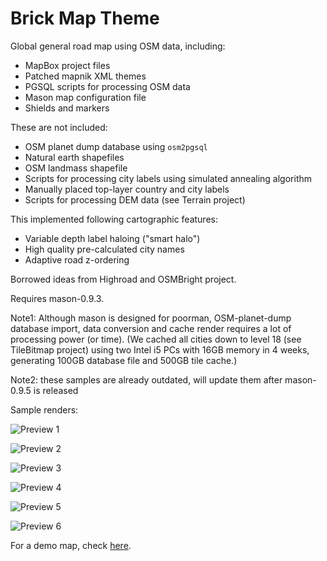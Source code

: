 Brick Map Theme
===============

Global general road map using OSM data, including:
- MapBox project files
- Patched mapnik XML themes
- PGSQL scripts for processing OSM data
- Mason map configuration file
- Shields and markers

These are not included:
- OSM planet dump database using `osm2pgsql`
- Natural earth shapefiles
- OSM landmass shapefile
- Scripts for processing city labels using simulated annealing algorithm
- Manually placed top-layer country and city labels
- Scripts for processing DEM data (see Terrain project)

This implemented following cartographic features:
- Variable depth label haloing ("smart halo")
- High quality pre-calculated city names
- Adaptive road z-ordering

Borrowed ideas from Highroad and OSMBright project.

Requires mason-0.9.3.

Note1: Although mason is designed for poorman, OSM-planet-dump database import, data conversion and cache render requires a lot of processing power (or time).  (We cached all cities down to level 18 (see TileBitmap project) using two Intel i5 PCs with 16GB memory in 4 weeks, generating 100GB database file and 500GB tile cache.)

Note2: these samples are already outdated, will update them after mason-0.9.5 is released

Sample renders:

![Preview 1](https://raw.github.com/Kotaimen/maps-Brick/master/sample-0.jpg)

![Preview 2](https://raw.github.com/Kotaimen/maps-Brick/master/sample-1.jpg)

![Preview 3](https://raw.github.com/Kotaimen/maps-Brick/master/sample-2.jpg)

![Preview 4](https://raw.github.com/Kotaimen/maps-Brick/master/sample-3.jpg)

![Preview 5](https://raw.github.com/Kotaimen/maps-Brick/master/sample-4.jpg)

![Preview 6](https://raw.github.com/Kotaimen/maps-Brick/master/sample-5.jpg)

For a demo map, check [here](http://tiles.mason.s3-website-us-east-1.amazonaws.com/).

